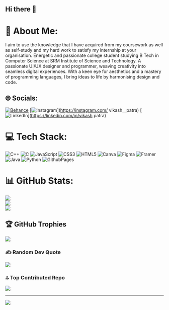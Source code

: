 ## Hi there 👋

# 💫 About Me:
I aim to use the knowledge that I have acquired from my coursework as well as self-study and my hard work to satisfy my internship at your organisation. Energetic and passionate college student studying B Tech in Computer Science at SRM Institute of Science and Technology. A passionate UI/UX designer and programmer, weaving creativity into seamless digital experiences. With a keen eye for aesthetics and a mastery of programming languages, I bring ideas to life by harmonising design and code.


## 🌐 Socials:
[![Behance](https://img.shields.io/badge/Behance-1769ff?logo=behance&logoColor=white)](https://behance.net/vikashpatro) [![Instagram](https://img.shields.io/badge/Instagram-%23E4405F.svg?logo=Instagram&logoColor=white)](https://instagram.com/ vikash__patra) [![LinkedIn](https://img.shields.io/badge/LinkedIn-%230077B5.svg?logo=linkedin&logoColor=white)](https://linkedin.com/in/vikash patra) 

# 💻 Tech Stack:
![C++](https://img.shields.io/badge/c++-%2300599C.svg?style=for-the-badge&logo=c%2B%2B&logoColor=white) ![C](https://img.shields.io/badge/c-%2300599C.svg?style=for-the-badge&logo=c&logoColor=white) ![JavaScript](https://img.shields.io/badge/javascript-%23323330.svg?style=for-the-badge&logo=javascript&logoColor=%23F7DF1E) ![CSS3](https://img.shields.io/badge/css3-%231572B6.svg?style=for-the-badge&logo=css3&logoColor=white) ![HTML5](https://img.shields.io/badge/html5-%23E34F26.svg?style=for-the-badge&logo=html5&logoColor=white) ![Canva](https://img.shields.io/badge/Canva-%2300C4CC.svg?style=for-the-badge&logo=Canva&logoColor=white) ![Figma](https://img.shields.io/badge/figma-%23F24E1E.svg?style=for-the-badge&logo=figma&logoColor=white) ![Framer](https://img.shields.io/badge/Framer-black?style=for-the-badge&logo=framer&logoColor=blue) ![Java](https://img.shields.io/badge/java-%23ED8B00.svg?style=for-the-badge&logo=openjdk&logoColor=white) ![Python](https://img.shields.io/badge/python-3670A0?style=for-the-badge&logo=python&logoColor=ffdd54) ![GithubPages](https://img.shields.io/badge/github%20pages-121013?style=for-the-badge&logo=github&logoColor=white)
# 📊 GitHub Stats:
![](https://github-readme-stats.vercel.app/api?username=VikashPatra&theme=dark&hide_border=false&include_all_commits=true&count_private=true)<br/>
![](https://github-readme-streak-stats.herokuapp.com/?user=VikashPatra&theme=dark&hide_border=false)<br/>
![](https://github-readme-stats.vercel.app/api/top-langs/?username=VikashPatra&theme=dark&hide_border=false&include_all_commits=true&count_private=true&layout=compact)

## 🏆 GitHub Trophies
![](https://github-profile-trophy.vercel.app/?username=VikashPatra&theme=dracula&no-frame=true&no-bg=true&margin-w=4)

### ✍️ Random Dev Quote
![](https://quotes-github-readme.vercel.app/api?type=horizontal&theme=radical)

### 🔝 Top Contributed Repo
![](https://github-contributor-stats.vercel.app/api?username=VikashPatra&limit=5&theme=dark&combine_all_yearly_contributions=true)

---
[![](https://visitcount.itsvg.in/api?id=VikashPatra&icon=5&color=0)](https://visitcount.itsvg.in)


